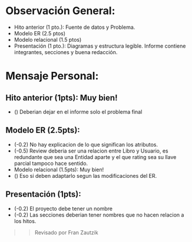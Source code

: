 # Observación General:

* Hito anterior (1 pto.): Fuente de datos y Problema.
* Modelo ER (2.5 ptos)
* Modelo relacional (1.5 ptos)
* Presentación (1 pto.): Diagramas y estructura legible. Informe contiene integrantes, secciones y buena redacción.

# Mensaje Personal:

## Hito anterior (1pts): Muy bien!

* () Deberian dejar en el informe solo el problema final

## Modelo ER (2.5pts):

* (-0.2) No hay explicacion de lo que significan los atributos.
* (-0.5) Review deberia ser una relacion entre Libro y Usuario, es redundante que sea una Entidad aparte y el que rating sea su llave parcial tampoco hace sentido.
* Modelo relacional (1.5pts): Muy bien!
* () Eso si deben adaptarlo segun las modificaciones del ER.

## Presentación (1pts):

* (-0.2) El proyecto debe tener un nombre
* (-0.2) Las secciones deberian tener nombres que no hacen relacion a los hitos.


>> Revisado por Fran Zautzik
